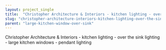 ```yaml
---
layout: project_single
title:  "Christopher Architecture & Interiors - kitchen lighting - over the sink lighting - large kitchen windows - pendant lighting"
slug: "christopher-architecture-interiors-kitchen-lighting-over-the-sink-lighting-large-kitchen-windows"
parent: "large-kitchen-window-over-sink"
---
```

Christopher Architecture & Interiors - kitchen lighting - over the sink lighting - large kitchen windows - pendant lighting